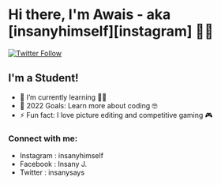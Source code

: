 
# Hi there, I'm Awais - aka [insanyhimself][instagram] 👋🏻

[![Twitter Follow](https://img.shields.io/twitter/follow/insanysays?color=1DA1F2&logo=twitter&style=for-the-badge)](https://twitter.com/intent/follow?original_referer=https%3A%2F%2Fgithub.com%2Finsanysays&screen_name=insanysays)


## I'm a Student!

- 🌱 I’m currently learning 👨‍🎓
- 🥅 2022 Goals: Learn more about coding 🤓
- ⚡ Fun fact: I love picture editing and competitive gaming 🎮
### Connect with me:

- Instagram : insanyhimself
- Facebook : Insany J.
- Twitter : insanysays
